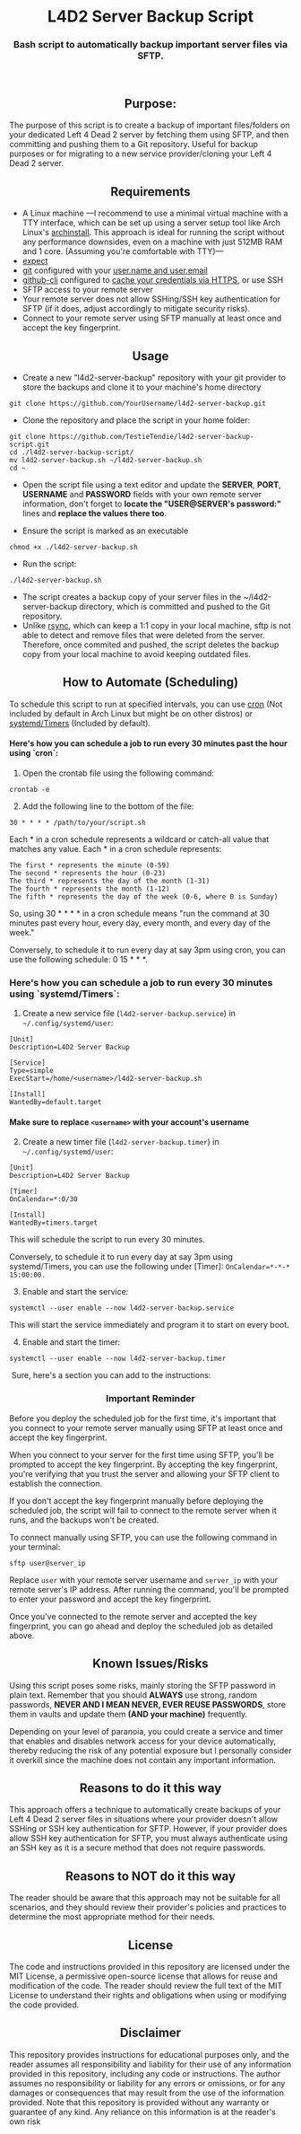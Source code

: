 <h1 align="center">L4D2 Server Backup Script</h1>
<h3 align="center">Bash script to automatically backup important server files via SFTP.</h2>
​

<h2 align="center">Purpose:</h2>

The purpose of this script is to create a backup of important files/folders on your dedicated Left 4 Dead 2 server by fetching them using SFTP, and then committing and pushing them to a Git repository. Useful for backup purposes or for migrating to a new service provider/cloning your Left 4 Dead 2 server.
​

<h2 align="center">Requirements</h2>

- A Linux machine —I recommend to use a minimal virtual machine with a TTY interface, which can be set up using a server setup tool like Arch Linux's [archinstall](https://wiki.archlinux.org/title/Archinstall). This approach is ideal for running the script without any performance downsides, even on a machine with just 512MB RAM and 1 core. (Assuming you're comfortable with TTY)—
- [expect](https://man.archlinux.org/man/expect.1)
- [git](https://archlinux.org/packages/extra/x86_64/git/) configured with your [user.name and user.email](https://git-scm.com/book/en/v2/Getting-Started-First-Time-Git-Setup)
- [github-cli](https://archlinux.org/packages/extra/x86_64/github-cli/) configured to [cache your credentials via HTTPS](https://docs.github.com/en/get-started/getting-started-with-git/caching-your-github-credentials-in-git), or use SSH
- SFTP access to your remote server
- Your remote server does not allow SSHing/SSH key authentication for SFTP (if it does, adjust accordingly to mitigate security risks).
- Connect to your remote server using SFTP manually at least once and accept the key fingerprint.
​
    
<h2 align="center">Usage</h2>

- Create a new "l4d2-server-backup" repository with your git provider to store the backups and clone it to your machine's home directory
```
git clone https://github.com/YourUsername/l4d2-server-backup.git
```

- Clone the repository and place the script in your home folder:
```
git clone https://github.com/TestieTendie/l4d2-server-backup-script.git
cd ./l4d2-server-backup-script/
mv l4d2-server-backup.sh ~/l4d2-server-backup.sh
cd ~
```

- Open the script file using a text editor and update the **SERVER**, **PORT**, **USERNAME** and **PASSWORD** fields with your own remote server information, don't forget to **locate the "USER@SERVER's password:"** lines and **replace the values there too**.

- Ensure the script is marked as an executable 
```
chmod +x ./l4d2-server-backup.sh
```

- Run the script:
```
./l4d2-server-backup.sh
```

- The script creates a backup copy of your server files in the ~/l4d2-server-backup directory, which is committed and pushed to the Git repository.
- Unlike [rsync](https://wiki.archlinux.org/title/Rsync), which can keep a 1:1 copy in your local machine, sftp is not able to detect and remove files that were deleted from the server. Therefore, once commited and pushed, the script deletes the backup copy from your local machine to avoid keeping outdated files.
​

<h2 align="center">How to Automate (Scheduling)</h2>

To schedule this script to run at specified intervals, you can use [cron](https://wiki.archlinux.org/title/Cron) (Not included by default in Arch Linux but might be on other distros) or [systemd/Timers](https://wiki.archlinux.org/title/Systemd/Timers) (Included by default). 
​

<h4>Here's how you can schedule a job to run every 30 minutes past the hour using `cron`:</h4>

1. Open the crontab file using the following command:

```
crontab -e
```

2. Add the following line to the bottom of the file:

```
30 * * * * /path/to/your/script.sh
```

Each * in a cron schedule represents a wildcard or catch-all value that matches any value. Each * in a cron schedule represents:

    The first * represents the minute (0-59)
    The second * represents the hour (0-23)
    The third * represents the day of the month (1-31)
    The fourth * represents the month (1-12)
    The fifth * represents the day of the week (0-6, where 0 is Sunday)

So, using 30 * * * * in a cron schedule means "run the command at 30 minutes past every hour, every day, every month, and every day of the week."

Conversely, to schedule it to run every day at say 3pm using cron, you can use the following schedule: 0 15 * * *.
​

<h3>Here's how you can schedule a job to run every 30 minutes using `systemd/Timers`:</h3>

1. Create a new service file (`l4d2-server-backup.service`) in `~/.config/systemd/user`:

```
[Unit]
Description=L4D2 Server Backup

[Service]
Type=simple
ExecStart=/home/<username>/l4d2-server-backup.sh

[Install]
WantedBy=default.target
```
#### Make sure to replace `<username>` with your account's username

2. Create a new timer file (`l4d2-server-backup.timer`) in `~/.config/systemd/user`:

```
[Unit]
Description=L4D2 Server Backup

[Timer]
OnCalendar=*:0/30

[Install]
WantedBy=timers.target
```

This will schedule the script to run every 30 minutes.

Conversely, to schedule it to run every day at say 3pm using systemd/Timers, you can use the following under [Timer]: `OnCalendar=*-*-* 15:00:00.`

3. Enable and start the service:

```
systemctl --user enable --now l4d2-server-backup.service
```
This will start the service immediately and program it to start on every boot.

4. Enable and start the timer:

```
systemctl --user enable --now l4d2-server-backup.timer
```
​
Sure, here's a section you can add to the instructions:

<h3 align="center">Important Reminder</h3>

Before you deploy the scheduled job for the first time, it's important that you connect to your remote server manually using SFTP at least once and accept the key fingerprint.

When you connect to your server for the first time using SFTP, you'll be prompted to accept the key fingerprint. By accepting the key fingerprint, you're verifying that you trust the server and allowing your SFTP client to establish the connection.

If you don't accept the key fingerprint manually before deploying the scheduled job, the script will fail to connect to the remote server when it runs, and the backups won't be created.

To connect manually using SFTP, you can use the following command in your terminal:

```
sftp user@server_ip
```

Replace `user` with your remote server username and `server_ip` with your remote server's IP address. After running the command, you'll be prompted to enter your password and accept the key fingerprint.

Once you've connected to the remote server and accepted the key fingerprint, you can go ahead and deploy the scheduled job as detailed above.
​

<h2 align="center">Known Issues/Risks</h2>

Using this script poses some risks, mainly storing the SFTP password in plain text. Remember that you should **ALWAYS** use strong, random passwords, **NEVER AND I MEAN NEVER, EVER REUSE PASSWORDS**, store them in vaults and update them **(AND your machine)** frequently.

Depending on your level of paranoia, you could create a service and timer that enables and disables network access for your device automatically, thereby reducing the risk of any potential exposure but I personally consider it overkill since the machine does not contain any important information.
​

<h2 align="center">Reasons to do it this way</h2>

This approach offers a technique to automatically create backups of your Left 4 Dead 2 server files in situations where your provider doesn't allow SSHing or SSH key authentication for SFTP. However, if your provider does allow SSH key authentication for SFTP, you must always authenticate using an SSH key as it is a secure method that does not require passwords.
​

<h2 align="center">Reasons to NOT do it this way</h2>

The reader should be aware that this approach may not be suitable for all scenarios, and they should review their provider's policies and practices to determine the most appropriate method for their needs.
​

<h2 align="center">License</h2>

The code and instructions provided in this repository are licensed under the MIT License, a permissive open-source license that allows for reuse and modification of the code. The reader should review the full text of the MIT License to understand their rights and obligations when using or modifying the code provided.
​

<h2 align="center">Disclaimer</h2>

This repository provides instructions for educational purposes only, and the reader assumes all responsibility and liability for their use of any information provided in this repository, including any code or instructions. The author assumes no responsibility or liability for any errors or omissions, or for any damages or consequences that may result from the use of the information provided. Note that this repository is provided without any warranty or guarantee of any kind. Any reliance on this information is at the reader's own risk
